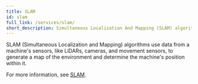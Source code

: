 ```yaml
---
title: SLAM
id: slam
full_link: /services/slam/
short_description: Simultaneous Localization And Mapping (SLAM) algorithms use data from a machine's sensors to generate a map of the environment and determine the machine's position within it.
---
```


SLAM (Simultaneous Localization and Mapping) algorithms use data from a machine's sensors, like LiDARs, cameras, and movement sensors, to generate a map of the environment and determine the machine's position within it.

For more information, see [SLAM](/services/slam/).
